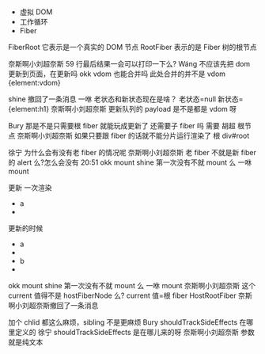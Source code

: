 ##

- 虚拟 DOM
- 工作循环
- Fiber

FiberRoot 它表示是一个真实的 DOM 节点
RootFiber 表示的是 Fiber 树的根节点

奈斯啊小刘超奈斯
59 行最后结果一会可以打印一下么?
Wáng
不应该先把 dom 更新到页面，在更新吗
okk
vdom 也能合并吗
此处合并的并不是 vdom
{element:vdom}

shine 撤回了一条消息
一咻
老状态和新状态现在是啥？
老状态=null
新状态={element:h1}
奈斯啊小刘超奈斯
更新队列的 payload 是不是都是 vdom 呀

Bury
那是不是只需要根 fiber 就能玩成更新了 还需要子 fiber 吗
需要
胡超
根节点
奈斯啊小刘超奈斯
如果只要跟 fiber 的话就不能分片运行渲染了
根 div#root

徐宁
为什么会有没有老 fiber 的情况呢
奈斯啊小刘超奈斯
老 fiber 不就是新 fiber 的 alert 么?怎么会没有
20:51
okk
mount
shine
第一次没有不就 mount 么
一咻
mount

更新
一次渲染<ul><li>a<li></ul>
更新的时候<ul><li>a<li><li>b<li></ul>

okk
mount
shine
第一次没有不就 mount 么
一咻
mount
奈斯啊小刘超奈斯
这个 current 值得不是 hostFiberNode 么?
current 值=根 fiber HostRootFiber
奈斯啊小刘超奈斯撤回了一条消息

加个 chlid 都这么麻烦，sibling 不是更麻烦
Bury
shouldTrackSideEffects 在哪里定义的
徐宁
shouldTrackSideEffects 是在哪儿来的呀
奈斯啊小刘超奈斯
参数
就是纯文本
